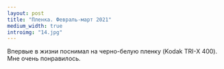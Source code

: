 ```yaml
---
layout: post
title: "Пленка. Февраль-март 2021"
medium_width: true
introimg: "14.jpg"
---
```


Впервые в жизни поснимал на черно-белую пленку (Kodak TRI-X 400). Мне очень понравилось.

<!-- more -->

<figure>
  <img src="/i/blog/2021-bw/11.jpg" alt="">
</figure>

<figure>
  <img src="/i/blog/2021-bw/02.jpg" alt="">
</figure>

<figure>
  <img src="/i/blog/2021-bw/26.jpg" alt="">
</figure>

<figure class="figure--wide">
  <img src="/i/blog/2021-bw/03.jpg" alt="">
</figure>

<figure>
  <img src="/i/blog/2021-bw/06.jpg" alt="">
</figure>

<figure>
  <img src="/i/blog/2021-bw/10.jpg" alt="">
</figure>

<figure>
  <img src="/i/blog/2021-bw/12.jpg" alt="">
</figure>

<figure>
  <img src="/i/blog/2021-bw/16.jpg" alt="">
</figure>

<figure class="figure--wide">
  <img src="/i/blog/2021-bw/17.jpg" alt="">
</figure>

<figure>
  <img src="/i/blog/2021-bw/18.jpg" alt="">
</figure>

<figure>
  <img src="/i/blog/2021-bw/20.jpg" alt="">
</figure>

<figure>
  <img src="/i/blog/2021-bw/01.jpg" alt="">
</figure>

<figure class="figure--wide">
  <img src="/i/blog/2021-bw/23.jpg" alt="">
</figure>

<figure>
  <img src="/i/blog/2021-bw/22.jpg" alt="">
</figure>

